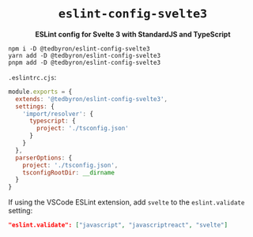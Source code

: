 <div align="center">
  <h1><code>eslint-config-svelte3</code></h1>
  <p><strong>ESLint config for Svelte 3 with StandardJS and TypeScript</strong></p>
</div>

```
npm i -D @tedbyron/eslint-config-svelte3
yarn add -D @tedbyron/eslint-config-svelte3
pnpm add -D @tedbyron/eslint-config-svelte3
```

`.eslintrc.cjs`:

```js
module.exports = {
  extends: '@tedbyron/eslint-config-svelte3',
  settings: {
    'import/resolver': {
      typescript: {
        project: './tsconfig.json'
      }
    }
  },
  parserOptions: {
    project: './tsconfig.json',
    tsconfigRootDir: __dirname
  }
}
```

If using the VSCode ESLint extension, add `svelte` to the `eslint.validate` setting:

```JSON
"eslint.validate": ["javascript", "javascriptreact", "svelte"]
```
